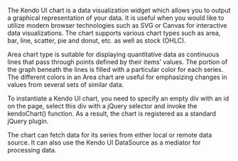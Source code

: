 The Kendo UI chart is a data visualization widget which allows you to output a graphical representation of your data. It is useful when you would like to utilize modern browser technologies such as SVG or Canvas  for interactive data visualizations. The chart supports various chart types such as area, bar, line, scatter, pie and donut, etc. as well as stock (OHLC).


Area chart type is suitable for displaying quantitative data as continuous lines that pass through points defined by their items' values. The portion of the graph beneath the lines is filled with a particular color for each series. The different colors in an Area chart are useful for emphasizing changes in values from several sets of similar data.


To instantiate a Kendo UI chart, you need to specify an empty div with an id on the page, select this div with a jQuery selector and invoke the kendoChart() function. As a result, the chart is registered as a standard jQuery plugin.


The chart can fetch data for its series from either local or remote data source. It can also use the Kendo UI DataSource as a mediator for processing data.
